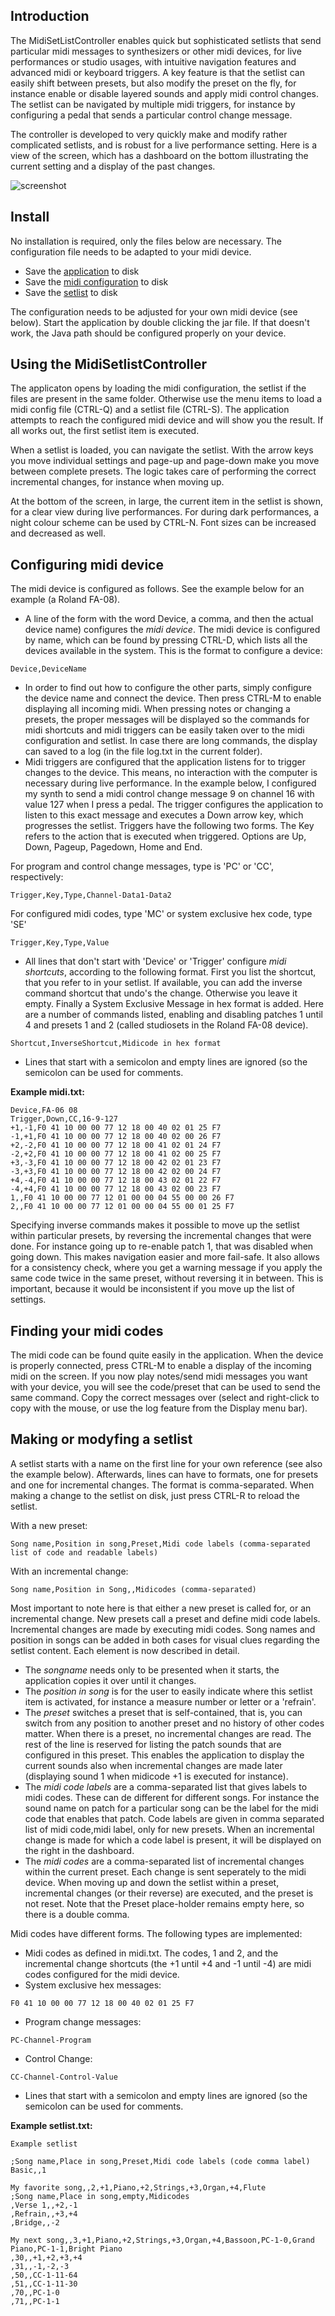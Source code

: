 ## Introduction
The MidiSetListController enables quick but sophisticated setlists that send particular midi messages to synthesizers or other midi devices, for live performances or studio usages, with intuitive navigation features and advanced midi or keyboard triggers. A key feature is that the setlist can easily shift between presets, but also modify the preset on the fly, for instance enable or disable layered sounds and apply midi control changes. The setlist can be navigated by multiple midi triggers, for instance by configuring a pedal that sends a particular control change message. 

The controller is developed to very quickly make and modify rather complicated setlists, and is robust for a live performance setting. Here is a view of the screen, which has a dashboard on the bottom illustrating the current setting and a display of the past changes.

![screenshot](https://github.com/ejlchappin/MidiSetlistController/raw/master/MidiSetlistController.png)

## Install
No installation is required, only the files below are necessary. The configuration file needs to be adapted to your midi device.

* Save the [application](https://github.com/ejlchappin/MidiSetlistController/raw/master/MidiSetlistController.jar) to disk
* Save the [midi configuration](https://raw.githubusercontent.com/ejlchappin/MidiSetlistController/master/midi.txt) to disk
* Save the [setlist](https://raw.githubusercontent.com/ejlchappin/MidiSetlistController/master/setlist.txt) to disk

The configuration needs to be adjusted for your own midi device (see below). Start the application by double clicking the jar file. If that doesn't work, the Java path should be configured properly on your device. 

## Using the MidiSetlistController
The applicaton opens by loading the midi configuration, the setlist if the files are present in the same folder. Otherwise use the menu items to load a midi config file (CTRL-Q) and a setlist file (CTRL-S). The application attempts to reach the configured midi device and will show you the result. If all works out, the first setlist item is executed.

When a setlist is loaded, you can navigate the setlist. With the arrow keys you move individual settings and page-up and page-down make you move between complete presets. The logic takes care of performing the correct incremental changes, for instance when moving up.

At the bottom of the screen, in large, the current item in the setlist is shown, for a clear view during live performances. For during dark performances, a night colour scheme can be used by CTRL-N. Font sizes can be increased and decreased as well.

## Configuring midi device
The midi device is configured as follows. See the example below for an example (a Roland FA-08).

* A line of the form with the word Device, a comma, and then the actual device name) configures the *midi device*. The midi device is configured by name, which can be found by pressing CTRL-D, which lists all the devices available in the system. This is the format to configure a device:
```
Device,DeviceName
```
* In order to find out how to configure the other parts, simply configure the device name and connect the device. Then press CTRL-M to enable displaying all incoming midi. When pressing notes or changing a presets, the proper messages will be displayed so the commands for midi shortcuts and midi triggers can be easily taken over to the midi configuration and setlist. In case there are long commands, the display can saved to a log (in the file log.txt in the current folder). 
* Midi triggers are configured that the application listens for to trigger changes to the device. This means, no interaction with the computer is necessary during live performance. In the example below, I configured my synth to send a midi control change message 9 on channel 16 with value 127 when I press a pedal. The trigger configures the application to listen to this exact message and executes a Down arrow key, which progresses the setlist. Triggers have the following two forms. The Key refers to the action that is executed when triggered. Options are Up, Down, Pageup, Pagedown, Home and End.

For program and control change messages, type is 'PC' or 'CC', respectively:
```
Trigger,Key,Type,Channel-Data1-Data2
```

For configured midi codes, type 'MC' or system exclusive hex code, type 'SE'
```
Trigger,Key,Type,Value
```

* All lines that don't start with 'Device' or 'Trigger' configure *midi shortcuts*, according to the following format. First you list the shortcut, that you refer to in your setlist. If available, you can add the inverse command shortcut that undo's the change. Otherwise you leave it empty. Finally a System Exclusive Message in hex format is added. Here are a number of commands listed, enabling and disabling patches 1 until 4 and presets 1 and 2 (called studiosets in the Roland FA-08 device).
```
Shortcut,InverseShortcut,Midicode in hex format
``` 

* Lines that start with a semicolon and empty lines are ignored (so the semicolon can be used for comments.

**Example midi.txt:**

```
Device,FA-06 08
Trigger,Down,CC,16-9-127
+1,-1,F0 41 10 00 00 77 12 18 00 40 02 01 25 F7
-1,+1,F0 41 10 00 00 77 12 18 00 40 02 00 26 F7
+2,-2,F0 41 10 00 00 77 12 18 00 41 02 01 24 F7
-2,+2,F0 41 10 00 00 77 12 18 00 41 02 00 25 F7
+3,-3,F0 41 10 00 00 77 12 18 00 42 02 01 23 F7
-3,+3,F0 41 10 00 00 77 12 18 00 42 02 00 24 F7
+4,-4,F0 41 10 00 00 77 12 18 00 43 02 01 22 F7
-4,+4,F0 41 10 00 00 77 12 18 00 43 02 00 23 F7
1,,F0 41 10 00 00 77 12 01 00 00 04 55 00 00 26 F7
2,,F0 41 10 00 00 77 12 01 00 00 04 55 00 01 25 F7
```

Specifying inverse commands makes it possible to move up the setlist within particular presets, by reversing the incremental changes that were done. For instance going up to re-enable patch 1, that was disabled when going down. This makes navigation easier and more fail-safe. It also allows for a consistency check, where you get a warning message if you apply the same code twice in the same preset, without reversing it in between. This is important, because it would be inconsistent if you move up the list of settings.

## Finding your midi codes
The midi code can be found quite easily in the application. When the device is properly connected, press CTRL-M to enable a display of the incoming midi on the screen. If you now play notes/send midi messages you want with your device, you will see the code/preset that can be used to send the same command. Copy the correct messages over (select and right-click to copy with the mouse, or use the log feature from the Display menu bar).

## Making or modyfing a setlist
A setlist starts with a name on the first line for your own reference (see also the example below). Afterwards, lines can have to formats, one for presets and one for incremental changes. The format is comma-separated. When making a change to the setlist on disk, just press CTRL-R to reload the setlist.

With a new preset: 
```
Song name,Position in song,Preset,Midi code labels (comma-separated list of code and readable labels)
```

With an incremental change: 
```
Song name,Position in Song,,Midicodes (comma-separated)
```

Most important to note here is that either a new preset is called for, or an incremental change. New presets call a preset and define midi code labels. Incremental changes are made by executing midi codes. Song names and position in songs can be added in both cases for visual clues regarding the setlist content. Each element is now described in detail.

* The *songname* needs only to be presented when it starts, the application copies it over until it changes.
* The *position in song* is for the user to easily indicate where this setlist item is activated, for instance a measure number or letter or a 'refrain'.
* The *preset* switches a preset that is self-contained, that is, you can switch from any position to another preset and no history of other codes matter. When there is a preset, no incremental changes are read. The rest of the line is reserved for listing the patch sounds that are configured in this preset. This enables the application to display the current sounds also when incremental changes are made later (displaying sound 1 when midicode +1 is executed for instance). 
* The *midi code labels* are a comma-separated list that gives labels to midi codes. These can de different for different songs. For instance the sound name on patch for a particular song can be the label for the midi code that enables that patch. Code labels are given in comma separated list of midi code,midi label, only for new presets. When an incremental change is made for which a code label is present, it will be displayed on the right in the dashboard. 
* The *midi codes* are a comma-separated list of incremental changes within the current preset. Each change is sent seperately to the midi device. When moving up and down the setlist within a preset, incremental changes (or their reverse) are executed, and the preset is not reset. Note that the Preset place-holder remains empty here, so there is a double comma.

Midi codes have different forms. The following types are implemented:
* Midi codes as defined in midi.txt. The codes, 1 and 2, and the incremental change shortcuts (the +1 until +4 and -1 until -4) are midi codes configured for the midi device. 
* System exclusive hex messages:
```
F0 41 10 00 00 77 12 18 00 40 02 01 25 F7
```

* Program change messages:
```
PC-Channel-Program
```

* Control Change: 
```
CC-Channel-Control-Value
```

* Lines that start with a semicolon and empty lines are ignored (so the semicolon can be used for comments.

**Example setlist.txt:**
```
Example setlist

;Song name,Place in song,Preset,Midi code labels (code comma label)
Basic,,1

My favorite song,,2,+1,Piano,+2,Strings,+3,Organ,+4,Flute
;Song name,Place in song,empty,Midicodes
,Verse 1,,+2,-1
,Refrain,,+3,+4
,Bridge,,-2

My next song,,3,+1,Piano,+2,Strings,+3,Organ,+4,Bassoon,PC-1-0,Grand Piano,PC-1-1,Bright Piano
,30,,+1,+2,+3,+4
,31,,-1,-2,-3
,50,,CC-1-11-64
,51,,CC-1-11-30
,70,,PC-1-0
,71,,PC-1-1
```
